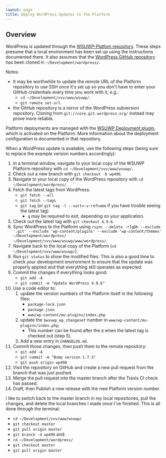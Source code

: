 ```yaml
---
layout: page
title: Deploy WordPress Updates to the Platform
---
```


## Overview

WordPress is updated through the [WSUWP-Platfom repository](https://github.com/washingtonstateuniversity/WSUWP-Platform). These steps presume that a local environment has been set up using the instructions documented there. It also assumes that the [WordPress GitHub repository](https://github.com/wordpress/wordpress) has been cloned in `~/Development/wordpress/`.

Notes:
* It may be worthwhile to update the remote URL of the Platform repository to use SSH once it's set up so you don't have to enter your GitHub credentials every time you work with it, e.g.:
    * `cd ~/Development/vvv/www/wsuwp/`.
    * `git remote set-url`.
* the GitHub repository is a mirror of the WordPress subversion repository. Cloning from `git://core.git.wordpress.org/` instead may prove more reliable.

Platform deployments are managed with the [WSUWP Deployment plugin](https://github.com/washingtonstateuniversity/WSUWP-Deployment), which is activated on the Platform. More information about the deployment configuration is documented in that repository.

When a WordPress update is available, use the following steps (being sure to replace the example version numbers accordingly):

1. In a terminal window, navigate to your local copy of the WSUWP Platform repository with `cd ~/Development/vvv/www/wsuwp/`.
2. Check out a new branch with `git checkout -b wp496`.
3. Navigate to your local copy of the WordPress repository with `cd ~/Development/wordpress/`.
4. Fetch the latest tags from WordPress:
    * `git fetch --all`
    * `git fetch --tags`
    * `git tag` (or `git tag -l --sort=-v:refname` if you have trouble seeing the latest tag)
        * `q` may be required to exit, depending on your application.
5. Check out the latest tag with `git checkout 4.9.6`.
6. Sync WordPress to the Platform using `rsync --delete -rlgDh --exclude '.git' --exclude 'wp-content/plugins' --exclude 'wp-content/themes' ~/Development/wordpress/ ~/Development/vvv/www/wsuwp/www/wordpress/`.
7. Navigate back to the local copy of the Platform (`cd ~/Development/vvv/www/wsuwp/`).
8. Run `git status` to show the modified files. This is also a good time to check your development environment to ensure that the update was properly applied and that everything still operates as expected.
9. Commit the changes if everything looks good:
    * `git add -A`
    * `git commit -m "Update WordPress 4.9.6"`
10. Use a code editor to:
    1. update the version numbers of the Platform itself in the following files:
        * `package-lock.json`
        * `package.json`
        * `www/wp-content/mu-plugins/index.php`
    2. update the `$wsuwp_wp_changeset` number in `www/wp-content/mu-plugins/index.php`;
        * This number can be found after the `@` when the latest tag is checked out (step 5).
    3. Add a new entry in `CHANGELOG.md`.
11. Commit those changes, then push them to the remote repository:
    * `git add -A`
    * `git commit -m "Bump version 1.7.5"`
    * `git push origin wp496`
12. Visit the repository on GitHub and create a new pull request from the branch that was just pushed.
13. Merge the pull request into the master branch after the Travis CI check has passed.
14. Draft, then Publish a new release with the new Platform version number.

I like to switch back to the master branch in my local repositories, pull the changes, and delete the local branches I made once I've finished. This is all done through the terminal:
* `cd ~/Development/vvv/www/wsuwp/`
* `git checkout master`
* `git pull origin master`
* `git branch -d wp496`
and:
* `cd ~/Development/wordpress/`
* `git checkout master`
* `git pull origin master`